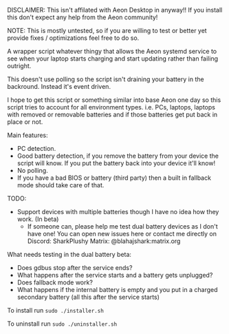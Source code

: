 DISCLAIMER: This isn't affilated with Aeon Desktop in anyway!! If you install this don't expect any help from the Aeon community!

NOTE: This is mostly untested, so if you are willing to test or better yet provide fixes / optimizations feel free to do so.

A wrapper script whatever thingy that allows the Aeon systemd service to see when your laptop starts charging and start updating rather than failing outright.

This doesn't use polling so the script isn't draining your battery in the backround. Instead it's event driven.

I hope to get this script or something similar into base Aeon one day so this script tries to account for all environment types. i.e. PCs, laptops, laptops with removed or removable batteries and if those batteries get put back in place or not.

Main features:
 
 - PC detection.
 - Good battery detection, if you remove the battery from your device the script will know. If you put the battery back into your device it'll know!
 - No polling.
 - If you have a bad BIOS or battery (third party) then a built in fallback mode should take care of that.

 TODO:

 - Support devices with multiple batteries though I have no idea how they work. (In beta)
   - If someone can, please help me test dual battery devices as I don't have one! You can open new issues here or contact me directly on Discord: SharkPlushy Matrix: @blahajshark:matrix.org

What needs testing in the dual battery beta:

 - Does gdbus stop after the service ends?
 - What happens after the service starts and a battery gets unplugged?
 - Does fallback mode work?
 - What happens if the internal battery is empty and you put in a charged secondary battery (all this after the service starts)

To install run `sudo ./installer.sh`

To uninstall run `sudo ./uninstaller.sh`
